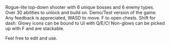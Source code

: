 Rogue-lite top-down shooter with 6 unique bosses and 6 enemy types. Over 30 abilities to unlock and build on.
Demo/Test version of the game. Any feedback is appreciated,
WASD to move. F to open chests. Shift for dash.
Glowy icons can be bound to UI with Q/E/C! Non-glows can be picked up with F and are stackable.

Feel free to edit and use.
